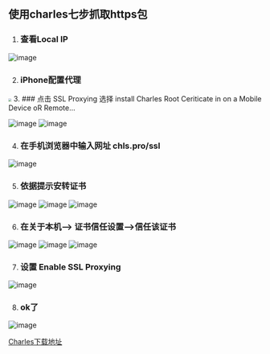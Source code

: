 ## 使用charles七步抓取https包
1. ### 查看Local IP
![image](charles_img/1.png)

2.  ### iPhone配置代理
<!--![image](charles_img/2.jpeg)-->
<img src="charles_img/2.jpeg" style="zoom:40%" />
3.  ### 点击 SSL Proxying 选择 install Charles Root Ceriticate in on a Mobile Device oR Remote...

![image](charles_img/3.png)
![image](charles_img/4.png)

4. ### 在手机浏览器中输入网址 chls.pro/ssl
![image](charles_img/5.jpeg)

5. ### 依据提示安转证书
![image](charles_img/6.jpeg)
![image](charles_img/7.jpeg)
![image](charles_img/8.jpeg)

6. ### 在关于本机--> 证书信任设置-->信任该证书
![image](charles_img/9.jpeg)
![image](charles_img/10.jpeg)
![image](charles_img/11.jpeg)

7. ### 设置 Enable SSL Proxying
![image](charles_img/12.png)

8. ### ok了
![image](charles_img/13.png)

[Charles下载地址](https://www.waitsun.com/charles-4-1-4.html)
